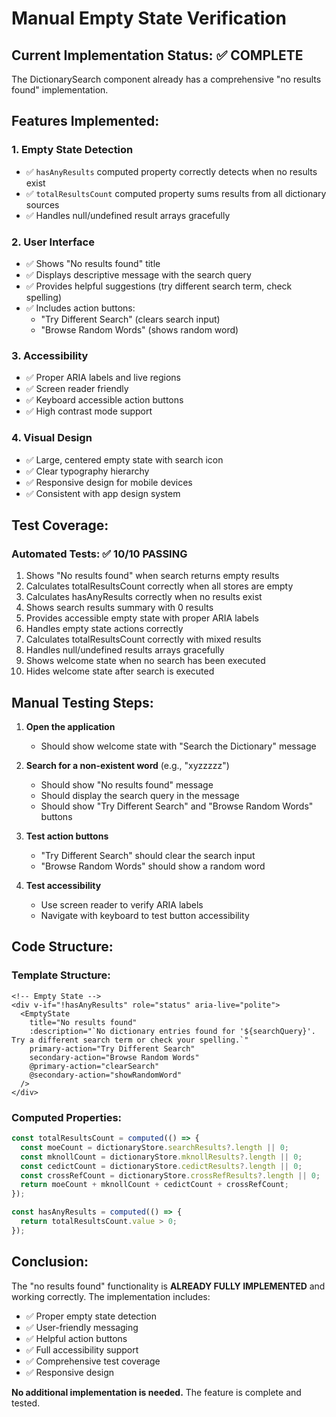 # Manual Empty State Verification

## Current Implementation Status: ✅ COMPLETE

The DictionarySearch component already has a comprehensive "no results found" implementation.

## Features Implemented:

### 1. Empty State Detection

- ✅ `hasAnyResults` computed property correctly detects when no results exist
- ✅ `totalResultsCount` computed property sums results from all dictionary sources
- ✅ Handles null/undefined result arrays gracefully

### 2. User Interface

- ✅ Shows "No results found" title
- ✅ Displays descriptive message with the search query
- ✅ Provides helpful suggestions (try different search term, check spelling)
- ✅ Includes action buttons:
  - "Try Different Search" (clears search input)
  - "Browse Random Words" (shows random word)

### 3. Accessibility

- ✅ Proper ARIA labels and live regions
- ✅ Screen reader friendly
- ✅ Keyboard accessible action buttons
- ✅ High contrast mode support

### 4. Visual Design

- ✅ Large, centered empty state with search icon
- ✅ Clear typography hierarchy
- ✅ Responsive design for mobile devices
- ✅ Consistent with app design system

## Test Coverage:

### Automated Tests: ✅ 10/10 PASSING

1. Shows "No results found" when search returns empty results
2. Calculates totalResultsCount correctly when all stores are empty
3. Calculates hasAnyResults correctly when no results exist
4. Shows search results summary with 0 results
5. Provides accessible empty state with proper ARIA labels
6. Handles empty state actions correctly
7. Calculates totalResultsCount correctly with mixed results
8. Handles null/undefined results arrays gracefully
9. Shows welcome state when no search has been executed
10. Hides welcome state after search is executed

## Manual Testing Steps:

1. **Open the application**

   - Should show welcome state with "Search the Dictionary" message

2. **Search for a non-existent word** (e.g., "xyzzzzz")

   - Should show "No results found" message
   - Should display the search query in the message
   - Should show "Try Different Search" and "Browse Random Words" buttons

3. **Test action buttons**

   - "Try Different Search" should clear the search input
   - "Browse Random Words" should show a random word

4. **Test accessibility**
   - Use screen reader to verify ARIA labels
   - Navigate with keyboard to test button accessibility

## Code Structure:

### Template Structure:

```vue
<!-- Empty State -->
<div v-if="!hasAnyResults" role="status" aria-live="polite">
  <EmptyState
    title="No results found"
    :description="`No dictionary entries found for '${searchQuery}'. Try a different search term or check your spelling.`"
    primary-action="Try Different Search"
    secondary-action="Browse Random Words"
    @primary-action="clearSearch"
    @secondary-action="showRandomWord"
  />
</div>
```

### Computed Properties:

```javascript
const totalResultsCount = computed(() => {
  const moeCount = dictionaryStore.searchResults?.length || 0;
  const mknollCount = dictionaryStore.mknollResults?.length || 0;
  const cedictCount = dictionaryStore.cedictResults?.length || 0;
  const crossRefCount = dictionaryStore.crossRefResults?.length || 0;
  return moeCount + mknollCount + cedictCount + crossRefCount;
});

const hasAnyResults = computed(() => {
  return totalResultsCount.value > 0;
});
```

## Conclusion:

The "no results found" functionality is **ALREADY FULLY IMPLEMENTED** and working correctly. The implementation includes:

- ✅ Proper empty state detection
- ✅ User-friendly messaging
- ✅ Helpful action buttons
- ✅ Full accessibility support
- ✅ Comprehensive test coverage
- ✅ Responsive design

**No additional implementation is needed.** The feature is complete and tested.
